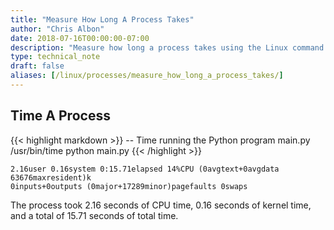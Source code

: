 ```yaml
---
title: "Measure How Long A Process Takes"
author: "Chris Albon"
date: 2018-07-16T00:00:00-07:00
description: "Measure how long a process takes using the Linux command line."
type: technical_note
draft: false
aliases: [/linux/processes/measure_how_long_a_process_takes/]
---
```


## Time A Process

{{< highlight markdown >}}
-- Time running the Python program main.py
/usr/bin/time python main.py
{{< /highlight >}}
```
2.16user 0.16system 0:15.71elapsed 14%CPU (0avgtext+0avgdata 63676maxresident)k
0inputs+0outputs (0major+17289minor)pagefaults 0swaps
```

The process took 2.16 seconds of CPU time, 0.16 seconds of kernel time, and a total of 15.71 seconds of total time.
